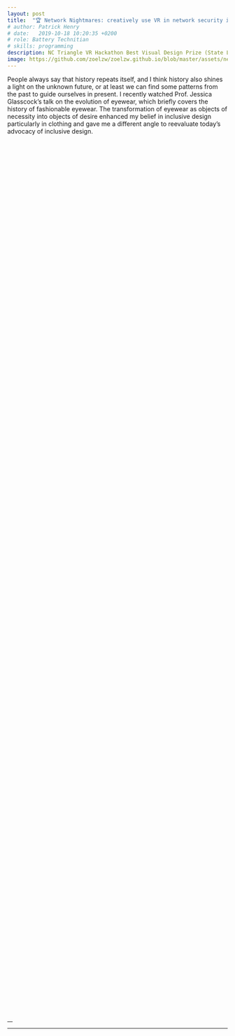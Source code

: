 ```yaml
---
layout: post
title:  "🏆 Network Nightmares: creatively use VR in network security issues"
# author: Patrick Henry
# date:   2019-10-18 10:20:35 +0200
# role: Battery Technitian
# skills: programming 
description: NC Triangle VR Hackathon Best Visual Design Prize (State Level Hackathon)
image: https://github.com/zoelzw/zoelzw.github.io/blob/master/assets/networkNightmares.jpg?raw=true
---
```


<div class="row">
  <div class="col-md-6">
    <p> 
        People always say that history repeats itself, and I think history also shines a light on the unknown future, or at least we can find some patterns from the past to guide ourselves in present.
    I recently watched Prof. Jessica Glasscock’s talk on the evolution of eyewear, which briefly covers the history of fashionable eyewear. The transformation of eyewear as objects of necessity into objects of desire enhanced my belief in inclusive design particularly in clothing and gave me a different angle to reevaluate today’s advocacy of inclusive design.
    </p>
  </div>

  <div class="col-md-6">
    <div class="img-fluid rounded mt-2 mb-2 mb-md-0" style="background-image: url({{ page.image }});  height: 50vh; background-position:center;">
  </div>
</div><hr width="12">


<div class="row">
  <hr>
  <div class="col-md-6">
     <div class="img-fluid rounded mt-2 mb-2 mb-md-0" style="background-image: url({{ page.image }});  height: 50vh; background-position:center;">
     </div>
  </div>
  
  <div class="col-md-6">
   <p> 
        People always say that history repeats itself, and I think history also shines a light on the unknown future, or at least we can find some patterns from the past to guide ourselves in present.
    I recently watched Prof. Jessica Glasscock’s talk on the evolution of eyewear, which briefly covers the history of fashionable eyewear. The transformation of eyewear as objects of necessity into objects of desire enhanced my belief in inclusive design particularly in clothing and gave me a different angle to reevaluate today’s advocacy of inclusive design.
   </p>
  </div>
</div>